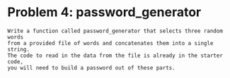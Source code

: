 # Problem 4: password_generator

    Write a function called password_generator that selects three random words 
    from a provided file of words and concatenates them into a single string. 
    The code to read in the data from the file is already in the starter code, 
    you will need to build a password out of these parts.
